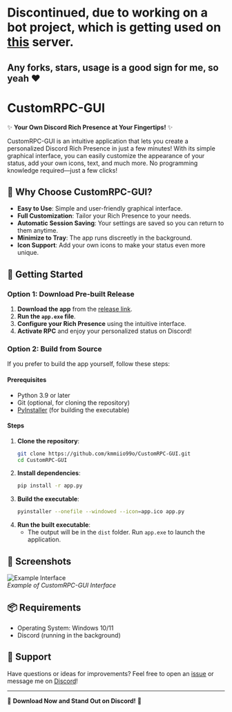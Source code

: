 # Discontinued, due to working on a bot project, which is getting used on [this](https://discord.gg/cYZPfXcBGB) server.
Any forks, stars, usage is a good sign for me, so yeah ❤️
---
# CustomRPC-GUI

✨ **Your Own Discord Rich Presence at Your Fingertips!** ✨

CustomRPC-GUI is an intuitive application that lets you create a personalized Discord Rich Presence in just a few minutes! With its simple graphical interface, you can easily customize the appearance of your status, add your own icons, text, and much more. No programming knowledge required—just a few clicks!

## 🌟 Why Choose CustomRPC-GUI?

- **Easy to Use**: Simple and user-friendly graphical interface.
- **Full Customization**: Tailor your Rich Presence to your needs.
- **Automatic Session Saving**: Your settings are saved so you can return to them anytime.
- **Minimize to Tray**: The app runs discreetly in the background.
- **Icon Support**: Add your own icons to make your status even more unique.

## 🚀 Getting Started

### Option 1: Download Pre-built Release
1. **Download the app** from the [release link](https://github.com/kmmiio99o/CustomRPC-GUI/releases/tag/1.0).
2. **Run the `app.exe` file**.
3. **Configure your Rich Presence** using the intuitive interface.
4. **Activate RPC** and enjoy your personalized status on Discord!

### Option 2: Build from Source
If you prefer to build the app yourself, follow these steps:

#### Prerequisites
- Python 3.9 or later
- Git (optional, for cloning the repository)
- [PyInstaller](https://www.pyinstaller.org/) (for building the executable)

#### Steps
1. **Clone the repository**:
   ```bash
   git clone https://github.com/kmmiio99o/CustomRPC-GUI.git
   cd CustomRPC-GUI
   ```
2. **Install dependencies**:
   ```bash
   pip install -r app.py
   ```
3. **Build the executable**:
   ```bash
   pyinstaller --onefile --windowed --icon=app.ico app.py
   ```
4. **Run the built executable**:
   - The output will be in the `dist` folder. Run `app.exe` to launch the application.

## 📸 Screenshots

![Example Interface](https://i.imgur.com/C8uWqSt.png)  
*Example of CustomRPC-GUI Interface*

## 📦 Requirements

- Operating System: Windows 10/11
- Discord (running in the background)

## 🤝 Support

Have questions or ideas for improvements? Feel free to open an [issue](https://github.com/kmmiio99o/CustomRPC-GUI/issues) or message me on [Discord](https://discord.com/users/879393496627306587)!

---

💖 **Download Now and Stand Out on Discord!** 💖
